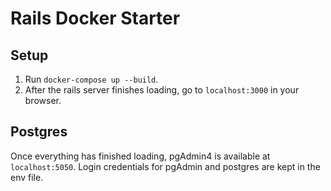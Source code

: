 # Rails Docker Starter

## Setup
1. Run `docker-compose up --build`.
2. After the rails server finishes loading, go to `localhost:3000` in your browser.

## Postgres
Once everything has finished loading, pgAdmin4 is available at `localhost:5050`.
Login credentials for pgAdmin and postgres are kept in the env file.
